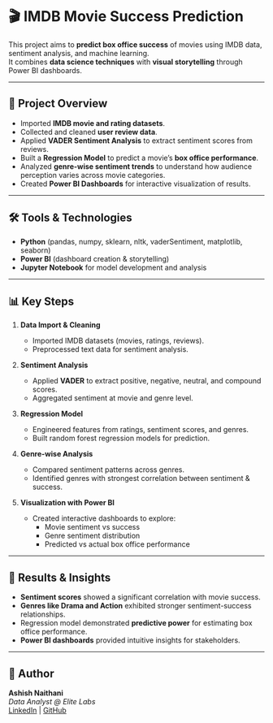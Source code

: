 # 🎬 IMDB Movie Success Prediction

This project aims to **predict box office success** of movies using IMDB data, sentiment analysis, and machine learning.  
It combines **data science techniques** with **visual storytelling** through Power BI dashboards.

---

## 📌 Project Overview
- Imported **IMDB movie and rating datasets**.  
- Collected and cleaned **user review data**.  
- Applied **VADER Sentiment Analysis** to extract sentiment scores from reviews.  
- Built a **Regression Model** to predict a movie’s **box office performance**.  
- Analyzed **genre-wise sentiment trends** to understand how audience perception varies across movie categories.  
- Created **Power BI Dashboards** for interactive visualization of results.

---

## 🛠️ Tools & Technologies
- **Python** (pandas, numpy, sklearn, nltk, vaderSentiment, matplotlib, seaborn)  
- **Power BI** (dashboard creation & storytelling)  
- **Jupyter Notebook** for model development and analysis  

---

## 📊 Key Steps
1. **Data Import & Cleaning**  
   - Imported IMDB datasets (movies, ratings, reviews).  
   - Preprocessed text data for sentiment analysis.  

2. **Sentiment Analysis**  
   - Applied **VADER** to extract positive, negative, neutral, and compound scores.  
   - Aggregated sentiment at movie and genre level.  

3. **Regression Model**  
   - Engineered features from ratings, sentiment scores, and genres.  
   - Built random forest regression models for prediction.  

4. **Genre-wise Analysis**  
   - Compared sentiment patterns across genres.  
   - Identified genres with strongest correlation between sentiment & success.  

5. **Visualization with Power BI**  
   - Created interactive dashboards to explore:  
     - Movie sentiment vs success  
     - Genre sentiment distribution  
     - Predicted vs actual box office performance  

---

## 🚀 Results & Insights
- **Sentiment scores** showed a significant correlation with movie success.  
- **Genres like Drama and Action** exhibited stronger sentiment-success relationships.  
- Regression model demonstrated **predictive power** for estimating box office performance.  
- **Power BI dashboards** provided intuitive insights for stakeholders.  

---
## 📌 Author
**Ashish Naithani**  
*Data Analyst @ Elite Labs*  
[LinkedIn](https://www.linkedin.com/in/ashish-naithani-283634331/) | [GitHub](https://github.com/Ashish-Naithani)
